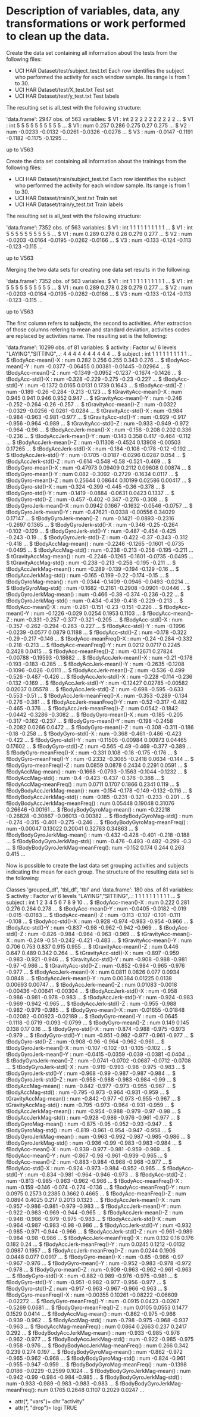 # Description of variables, data, any transformations or work performed to clean up the data.

Create the data set containing all information about the tests from the following files:

- UCI HAR Dataset/test/subject\_test.txt
Each row identifies the subject who performed the activity for each window sample. Its range is from 1 to 30.
- UCI HAR Dataset/test/X\_test.txt
Test set
- UCI HAR Dataset/test/y\_test.txt
Test labels

The resulting set is all_test with the following structure:

'data.frame':	2947 obs. of  563 variables:
 $ V1  : int  2 2 2 2 2 2 2 2 2 2 ...
 $ V1  : int  5 5 5 5 5 5 5 5 5 5 ...
 $ V1  : num  0.257 0.286 0.275 0.27 0.275 ...
 $ V2  : num  -0.0233 -0.0132 -0.0261 -0.0326 -0.0278 ...
 $ V3  : num  -0.0147 -0.1191 -0.1182 -0.1175 -0.1295 ...

up to V563


Create the data set containing all information about the trainings from the following files:

- UCI HAR Dataset/train/subject\_test.txt
Each row identifies the subject who performed the activity for each window sample. Its range is from 1 to 30.
- UCI HAR Dataset/train/X\_test.txt
Train set
- UCI HAR Dataset/train/y\_test.txt
Train labels

The resulting set is all_test with the following structure:

'data.frame':	7352 obs. of  563 variables:
 $ V1  : int  1 1 1 1 1 1 1 1 1 1 ...
 $ V1  : int  5 5 5 5 5 5 5 5 5 5 ...
 $ V1  : num  0.289 0.278 0.28 0.279 0.277 ...
 $ V2  : num  -0.0203 -0.0164 -0.0195 -0.0262 -0.0166 ...
 $ V3  : num  -0.133 -0.124 -0.113 -0.123 -0.115 ...

up to V563


Merging the two data sets for creating one data set results in the following:

'data.frame':	7352 obs. of  563 variables:
 $ V1  : int  1 1 1 1 1 1 1 1 1 1 ...
 $ V1  : int  5 5 5 5 5 5 5 5 5 5 ...
 $ V1  : num  0.289 0.278 0.28 0.279 0.277 ...
 $ V2  : num  -0.0203 -0.0164 -0.0195 -0.0262 -0.0166 ...
 $ V3  : num  -0.133 -0.124 -0.113 -0.123 -0.115 ...

up to V563

The first column refers to subjects, the second to activities.
After extraction of those columns refering to mean and standard deviation, activities codes are replaced by activities name. The resulting set is the following:

'data.frame':	10299 obs. of  81 variables:
 $ activity                       : Factor w/ 6 levels "LAYING","SITTING",..: 4 4 4 4 4 4 4 4 4 4 ...
 $ subject                        : int  1 1 1 1 1 1 1 1 1 1 ...
 $ tBodyAcc-mean()-X              : num  0.282 0.256 0.255 0.343 0.276 ...
 $ tBodyAcc-mean()-Y              : num  -0.0377 -0.06455 0.00381 -0.01445 -0.02964 ...
 $ tBodyAcc-mean()-Z              : num  -0.1349 -0.0952 -0.1237 -0.1674 -0.1426 ...
 $ tBodyAcc-std()-X               : num  -0.328 -0.229 -0.275 -0.23 -0.227 ...
 $ tBodyAcc-std()-Y               : num  -0.1372 0.0165 0.0131 0.1739 0.1643 ...
 $ tBodyAcc-std()-Z               : num  -0.189 -0.26 -0.284 -0.213 -0.123 ...
 $ tGravityAcc-mean()-X           : num  0.945 0.941 0.946 0.952 0.947 ...
 $ tGravityAcc-mean()-Y           : num  -0.246 -0.252 -0.264 -0.26 -0.257 ...
 $ tGravityAcc-mean()-Z           : num  -0.0322 -0.0329 -0.0256 -0.0261 -0.0284 ...
 $ tGravityAcc-std()-X            : num  -0.984 -0.984 -0.963 -0.981 -0.977 ...
 $ tGravityAcc-std()-Y            : num  -0.929 -0.917 -0.956 -0.964 -0.989 ...
 $ tGravityAcc-std()-Z            : num  -0.933 -0.949 -0.972 -0.964 -0.96 ...
 $ tBodyAccJerk-mean()-X          : num  -0.156 -0.208 0.202 0.336 -0.236 ...
 $ tBodyAccJerk-mean()-Y          : num  -0.143 0.358 0.417 -0.464 -0.112 ...
 $ tBodyAccJerk-mean()-Z          : num  -0.11308 -0.4524 0.13908 -0.00503 0.17265 ...
 $ tBodyAccJerk-std()-X           : num  -0.184 -0.108 -0.178 -0.12 -0.192 ...
 $ tBodyAccJerk-std()-Y           : num  -0.1705 -0.0187 -0.0296 0.0287 0.054 ...
 $ tBodyAccJerk-std()-Z           : num  -0.614 -0.548 -0.58 -0.521 -0.469 ...
 $ tBodyGyro-mean()-X             : num  -0.47973 0.09409 0.2112 0.09608 0.00874 ...
 $ tBodyGyro-mean()-Y             : num  0.082 -0.3092 -0.2729 -0.1634 0.0117 ...
 $ tBodyGyro-mean()-Z             : num  0.25644 0.08644 0.10199 0.02586 0.00417 ...
 $ tBodyGyro-std()-X              : num  -0.324 -0.399 -0.445 -0.36 -0.378 ...
 $ tBodyGyro-std()-Y              : num  -0.1419 -0.0884 -0.0631 0.0423 0.1337 ...
 $ tBodyGyro-std()-Z              : num  -0.457 -0.402 -0.347 -0.276 -0.308 ...
 $ tBodyGyroJerk-mean()-X         : num  0.0942 0.1667 -0.1632 -0.0546 -0.0757 ...
 $ tBodyGyroJerk-mean()-Y         : num  -0.47621 -0.0338 -0.00556 0.34029 0.17147 ...
 $ tBodyGyroJerk-mean()-Z         : num  -0.1421 -0.0893 -0.2316 -0.2697 0.1365 ...
 $ tBodyGyroJerk-std()-X          : num  -0.346 -0.25 -0.264 -0.102 -0.129 ...
 $ tBodyGyroJerk-std()-Y          : num  -0.487 -0.454 -0.425 -0.243 -0.19 ...
 $ tBodyGyroJerk-std()-Z          : num  -0.422 -0.37 -0.343 -0.312 -0.418 ...
 $ tBodyAccMag-mean()             : num  -0.2246 -0.1265 -0.1601 -0.0735 -0.0495 ...
 $ tBodyAccMag-std()              : num  -0.238 -0.213 -0.258 -0.195 -0.211 ...
 $ tGravityAccMag-mean()          : num  -0.2246 -0.1265 -0.1601 -0.0735 -0.0495 ...
 $ tGravityAccMag-std()           : num  -0.238 -0.213 -0.258 -0.195 -0.211 ...
 $ tBodyAccJerkMag-mean()         : num  -0.289 -0.139 -0.194 -0.129 -0.16 ...
 $ tBodyAccJerkMag-std()          : num  -0.165 -0.199 -0.22 -0.174 -0.15 ...
 $ tBodyGyroMag-mean()            : num  -0.0344 -0.1409 -0.0946 -0.0493 -0.0214 ...
 $ tBodyGyroMag-std()             : num  -0.1682 -0.2161 -0.2908 -0.0901 -0.0446 ...
 $ tBodyGyroJerkMag-mean()        : num  -0.466 -0.39 -0.374 -0.236 -0.22 ...
 $ tBodyGyroJerkMag-std()         : num  -0.434 -0.439 -0.418 -0.229 -0.213 ...
 $ fBodyAcc-mean()-X              : num  -0.261 -0.151 -0.23 -0.151 -0.226 ...
 $ fBodyAcc-mean()-Y              : num  -0.1226 -0.029 0.0254 0.1953 0.1103 ...
 $ fBodyAcc-mean()-Z              : num  -0.331 -0.257 -0.377 -0.321 -0.205 ...
 $ fBodyAcc-std()-X               : num  -0.357 -0.262 -0.294 -0.263 -0.227 ...
 $ fBodyAcc-std()-Y               : num  -0.1996 -0.0239 -0.0577 0.0879 0.1188 ...
 $ fBodyAcc-std()-Z               : num  -0.178 -0.322 -0.29 -0.217 -0.146 ...
 $ fBodyAcc-meanFreq()-X          : num  -0.24 -0.284 -0.332 -0.218 -0.213 ...
 $ fBodyAcc-meanFreq()-Y          : num  0.0212 0.0717 0.2245 0.2428 0.0415 ...
 $ fBodyAcc-meanFreq()-Z          : num  -0.12671 0.27824 -0.00788 -0.19593 -0.18682 ...
 $ fBodyAccJerk-mean()-X          : num  -0.21 -0.178 -0.193 -0.183 -0.285 ...
 $ fBodyAccJerk-mean()-Y          : num  -0.2635 -0.1208 -0.1096 -0.026 -0.0111 ...
 $ fBodyAccJerk-mean()-Z          : num  -0.536 -0.499 -0.526 -0.487 -0.426 ...
 $ fBodyAccJerk-std()-X           : num  -0.228 -0.114 -0.236 -0.132 -0.169 ...
 $ fBodyAccJerk-std()-Y           : num  -0.12427 0.02785 -0.00582 0.02037 0.05578 ...
 $ fBodyAccJerk-std()-Z           : num  -0.698 -0.595 -0.633 -0.553 -0.51 ...
 $ fBodyAccJerk-meanFreq()-X      : num  -0.353 -0.289 -0.134 -0.276 -0.381 ...
 $ fBodyAccJerk-meanFreq()-Y      : num  -0.52 -0.317 -0.482 -0.465 -0.376 ...
 $ fBodyAccJerk-meanFreq()-Z      : num  0.0542 -0.1842 -0.0442 -0.3286 -0.3082 ...
 $ fBodyGyro-mean()-X             : num  -0.185 -0.205 -0.317 -0.162 -0.237 ...
 $ fBodyGyro-mean()-Y             : num  -0.198 -0.2458 -0.2082 0.0266 0.0472 ...
 $ fBodyGyro-mean()-Z             : num  -0.308 -0.311 -0.186 -0.18 -0.258 ...
 $ fBodyGyro-std()-X              : num  -0.368 -0.461 -0.486 -0.423 -0.422 ...
 $ fBodyGyro-std()-Y              : num  -0.11505 -0.00984 0.00973 0.04465 0.17602 ...
 $ fBodyGyro-std()-Z              : num  -0.565 -0.49 -0.469 -0.377 -0.389 ...
 $ fBodyGyro-meanFreq()-X         : num  -0.331 0.108 -0.18 -0.175 -0.176 ...
 $ fBodyGyro-meanFreq()-Y         : num  -0.2332 -0.3065 -0.2418 0.0634 -0.144 ...
 $ fBodyGyro-meanFreq()-Z         : num  0.0859 0.0878 0.2434 0.2291 0.0591 ...
 $ fBodyAccMag-mean()             : num  -0.1668 -0.0793 -0.1563 -0.1044 -0.1232 ...
 $ fBodyAccMag-std()              : num  -0.4 -0.423 -0.437 -0.376 -0.388 ...
 $ fBodyAccMag-meanFreq()         : num  0.0711 0.1707 0.1866 0.2341 0.119 ...
 $ fBodyBodyAccJerkMag-mean()     : num  -0.154 -0.178 -0.149 -0.132 -0.116 ...
 $ fBodyBodyAccJerkMag-std()      : num  -0.185 -0.231 -0.321 -0.233 -0.201 ...
 $ fBodyBodyAccJerkMag-meanFreq() : num  0.05448 0.19048 0.31076 0.26646 -0.00161 ...
 $ fBodyBodyGyroMag-mean()        : num  -0.22218 -0.26828 -0.30867 -0.06013 -0.00382 ...
 $ fBodyBodyGyroMag-std()         : num  -0.274 -0.315 -0.401 -0.275 -0.246 ...
 $ fBodyBodyGyroMag-meanFreq()    : num  -0.00047 0.13022 0.20041 0.32763 0.34863 ...
 $ fBodyBodyGyroJerkMag-mean()    : num  -0.432 -0.428 -0.401 -0.218 -0.188 ...
 $ fBodyBodyGyroJerkMag-std()     : num  -0.476 -0.493 -0.482 -0.299 -0.3 ...
 $ fBodyBodyGyroJerkMag-meanFreq(): num  -0.152 0.174 0.244 0.263 0.415 ...

Now is possible to create the last data set grouping activities and subjects indicating the mean for each group.
The structure of the resulting data set is the following:

Classes 'grouped\_df', 'tbl\_df', 'tbl' and 'data.frame':	180 obs. of  81 variables:
 $ activity                       : Factor w/ 6 levels "LAYING","SITTING",..: 1 1 1 1 1 1 1 1 1 1 ...
 $ subject                        : int  1 2 3 4 5 6 7 8 9 10 ...
 $ tBodyAcc-mean()-X              : num  0.222 0.281 0.276 0.264 0.278 ...
 $ tBodyAcc-mean()-Y              : num  -0.0405 -0.0182 -0.019 -0.015 -0.0183 ...
 $ tBodyAcc-mean()-Z              : num  -0.113 -0.107 -0.101 -0.111 -0.108 ...
 $ tBodyAcc-std()-X               : num  -0.928 -0.974 -0.983 -0.954 -0.966 ...
 $ tBodyAcc-std()-Y               : num  -0.837 -0.98 -0.962 -0.942 -0.969 ...
 $ tBodyAcc-std()-Z               : num  -0.826 -0.984 -0.964 -0.963 -0.969 ...
 $ tGravityAcc-mean()-X           : num  -0.249 -0.51 -0.242 -0.421 -0.483 ...
 $ tGravityAcc-mean()-Y           : num  0.706 0.753 0.837 0.915 0.955 ...
 $ tGravityAcc-mean()-Z           : num  0.446 0.647 0.489 0.342 0.264 ...
 $ tGravityAcc-std()-X            : num  -0.897 -0.959 -0.983 -0.921 -0.946 ...
 $ tGravityAcc-std()-Y            : num  -0.908 -0.988 -0.981 -0.97 -0.986 ...
 $ tGravityAcc-std()-Z            : num  -0.852 -0.984 -0.965 -0.976 -0.977 ...
 $ tBodyAccJerk-mean()-X          : num  0.0811 0.0826 0.077 0.0934 0.0848 ...
 $ tBodyAccJerk-mean()-Y          : num  0.00384 0.01225 0.0138 0.00693 0.00747 ...
 $ tBodyAccJerk-mean()-Z          : num  0.01083 -0.0018 -0.00436 -0.00641 -0.00304 ...
 $ tBodyAccJerk-std()-X           : num  -0.958 -0.986 -0.981 -0.978 -0.983 ...
 $ tBodyAccJerk-std()-Y           : num  -0.924 -0.983 -0.969 -0.942 -0.965 ...
 $ tBodyAccJerk-std()-Z           : num  -0.955 -0.988 -0.982 -0.979 -0.985 ...
 $ tBodyGyro-mean()-X             : num  -0.01655 -0.01848 -0.02082 -0.00923 -0.02189 ...
 $ tBodyGyro-mean()-Y             : num  -0.0645 -0.1118 -0.0719 -0.093 -0.0799 ...
 $ tBodyGyro-mean()-Z             : num  0.149 0.145 0.138 0.17 0.16 ...
 $ tBodyGyro-std()-X              : num  -0.874 -0.988 -0.975 -0.973 -0.979 ...
 $ tBodyGyro-std()-Y              : num  -0.951 -0.982 -0.977 -0.961 -0.977 ...
 $ tBodyGyro-std()-Z              : num  -0.908 -0.96 -0.964 -0.962 -0.961 ...
 $ tBodyGyroJerk-mean()-X         : num  -0.107 -0.102 -0.1 -0.105 -0.102 ...
 $ tBodyGyroJerk-mean()-Y         : num  -0.0415 -0.0359 -0.039 -0.0381 -0.0404 ...
 $ tBodyGyroJerk-mean()-Z         : num  -0.0741 -0.0702 -0.0687 -0.0712 -0.0708 ...
 $ tBodyGyroJerk-std()-X          : num  -0.919 -0.993 -0.98 -0.975 -0.983 ...
 $ tBodyGyroJerk-std()-Y          : num  -0.968 -0.99 -0.987 -0.987 -0.984 ...
 $ tBodyGyroJerk-std()-Z          : num  -0.958 -0.988 -0.983 -0.984 -0.99 ...
 $ tBodyAccMag-mean()             : num  -0.842 -0.977 -0.973 -0.955 -0.967 ...
 $ tBodyAccMag-std()              : num  -0.795 -0.973 -0.964 -0.931 -0.959 ...
 $ tGravityAccMag-mean()          : num  -0.842 -0.977 -0.973 -0.955 -0.967 ...
 $ tGravityAccMag-std()           : num  -0.795 -0.973 -0.964 -0.931 -0.959 ...
 $ tBodyAccJerkMag-mean()         : num  -0.954 -0.988 -0.979 -0.97 -0.98 ...
 $ tBodyAccJerkMag-std()          : num  -0.928 -0.986 -0.976 -0.961 -0.977 ...
 $ tBodyGyroMag-mean()            : num  -0.875 -0.95 -0.952 -0.93 -0.947 ...
 $ tBodyGyroMag-std()             : num  -0.819 -0.961 -0.954 -0.947 -0.958 ...
 $ tBodyGyroJerkMag-mean()        : num  -0.963 -0.992 -0.987 -0.985 -0.986 ...
 $ tBodyGyroJerkMag-std()         : num  -0.936 -0.99 -0.983 -0.983 -0.984 ...
 $ fBodyAcc-mean()-X              : num  -0.939 -0.977 -0.981 -0.959 -0.969 ...
 $ fBodyAcc-mean()-Y              : num  -0.867 -0.98 -0.961 -0.939 -0.965 ...
 $ fBodyAcc-mean()-Z              : num  -0.883 -0.984 -0.968 -0.968 -0.977 ...
 $ fBodyAcc-std()-X               : num  -0.924 -0.973 -0.984 -0.952 -0.965 ...
 $ fBodyAcc-std()-Y               : num  -0.834 -0.981 -0.964 -0.946 -0.973 ...
 $ fBodyAcc-std()-Z               : num  -0.813 -0.985 -0.963 -0.962 -0.966 ...
 $ fBodyAcc-meanFreq()-X          : num  -0.159 -0.146 -0.074 -0.274 -0.136 ...
 $ fBodyAcc-meanFreq()-Y          : num  0.0975 0.2573 0.2385 0.3662 0.4665 ...
 $ fBodyAcc-meanFreq()-Z          : num  0.0894 0.4025 0.217 0.2013 0.1323 ...
 $ fBodyAccJerk-mean()-X          : num  -0.957 -0.986 -0.981 -0.979 -0.983 ...
 $ fBodyAccJerk-mean()-Y          : num  -0.922 -0.983 -0.969 -0.944 -0.965 ...
 $ fBodyAccJerk-mean()-Z          : num  -0.948 -0.986 -0.979 -0.975 -0.983 ...
 $ fBodyAccJerk-std()-X           : num  -0.964 -0.987 -0.983 -0.98 -0.986 ...
 $ fBodyAccJerk-std()-Y           : num  -0.932 -0.985 -0.971 -0.944 -0.966 ...
 $ fBodyAccJerk-std()-Z           : num  -0.961 -0.989 -0.984 -0.98 -0.986 ...
 $ fBodyAccJerk-meanFreq()-X      : num  0.132 0.16 0.176 0.182 0.24 ...
 $ fBodyAccJerk-meanFreq()-Y      : num  0.0245 0.1212 -0.0132 0.0987 0.1957 ...
 $ fBodyAccJerk-meanFreq()-Z      : num  0.0244 0.1906 0.0448 0.077 0.0917 ...
 $ fBodyGyro-mean()-X             : num  -0.85 -0.986 -0.97 -0.967 -0.976 ...
 $ fBodyGyro-mean()-Y             : num  -0.952 -0.983 -0.978 -0.972 -0.978 ...
 $ fBodyGyro-mean()-Z             : num  -0.909 -0.963 -0.962 -0.961 -0.963 ...
 $ fBodyGyro-std()-X              : num  -0.882 -0.989 -0.976 -0.975 -0.981 ...
 $ fBodyGyro-std()-Y              : num  -0.951 -0.982 -0.977 -0.956 -0.977 ...
 $ fBodyGyro-std()-Z              : num  -0.917 -0.963 -0.967 -0.966 -0.963 ...
 $ fBodyGyro-meanFreq()-X         : num  -0.00355 0.10261 -0.08222 -0.06609 -0.02272 ...
 $ fBodyGyro-meanFreq()-Y         : num  -0.0915 0.0423 -0.0267 -0.5269 0.0681 ...
 $ fBodyGyro-meanFreq()-Z         : num  0.0105 0.0553 0.1477 0.1529 0.0414 ...
 $ fBodyAccMag-mean()             : num  -0.862 -0.975 -0.966 -0.939 -0.962 ...
 $ fBodyAccMag-std()              : num  -0.798 -0.975 -0.968 -0.937 -0.963 ...
 $ fBodyAccMag-meanFreq()         : num  0.0864 0.2663 0.237 0.2417 0.292 ...
 $ fBodyBodyAccJerkMag-mean()     : num  -0.933 -0.985 -0.976 -0.962 -0.977 ...
 $ fBodyBodyAccJerkMag-std()      : num  -0.922 -0.985 -0.975 -0.958 -0.976 ...
 $ fBodyBodyAccJerkMag-meanFreq() : num  0.266 0.342 0.239 0.274 0.197 ...
 $ fBodyBodyGyroMag-mean()        : num  -0.862 -0.972 -0.965 -0.962 -0.968 ...
 $ fBodyBodyGyroMag-std()         : num  -0.824 -0.961 -0.955 -0.947 -0.959 ...
 $ fBodyBodyGyroMag-meanFreq()    : num  -0.1398 0.0186 -0.0229 -0.2599 0.1024 ...
 $ fBodyBodyGyroJerkMag-mean()    : num  -0.942 -0.99 -0.984 -0.984 -0.985 ...
 $ fBodyBodyGyroJerkMag-std()     : num  -0.933 -0.989 -0.983 -0.983 -0.983 ...
 $ fBodyBodyGyroJerkMag-meanFreq(): num  0.1765 0.2648 0.1107 0.2029 0.0247 ...
 - attr(\*, "vars")= chr "activity"
 - attr(\*, "drop")= logi TRUE


